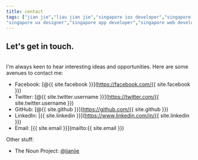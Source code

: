 ```yaml
---
title: contact
tags: ["jian jie","liau jian jie","singapore ios developer","singapore swift developer","singapore ui designer",
"singapore ux designer","singapore app developer","singapore web developer","singapore freelance app developer","singapore freelance ios developer","singapore freelance app designer","swift","objective-c","coder","programmer"]
---
```

## Let's get in touch.
<br/>
I'm always keen to hear interesting ideas and opportunities. Here are some avenues to contact me:

* Facebook: [@{{ site.facebook }}](https://facebook.com/{{ site.facebook }})
* Twitter: [@{{ site.twitter.username }}](https://twitter.com/{{ site.twitter.username }})
* GitHub: [@{{ site.github }}](https://github.com/{{ site.github }})
* LinkedIn: [{{ site.linkedin }}](https://www.linkedin.com/in/{{ site.linkedin }})
* Email: [{{ site.email }}](mailto:{{ site.email }})

Other stuff:

* The Noun Project: [@jianjie](https://thenounproject.com/jianjie/)
